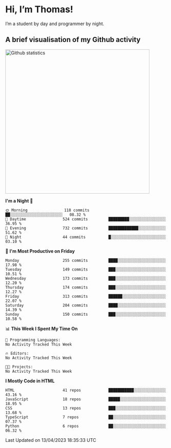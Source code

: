 # Hi, I’m Thomas!
I’m a student by day and programmer by night.

## A brief visualisation of my Github activity

<img title="My Github statistics" alt="Github statistics" width="450px" src="https://github-readme-stats.vercel.app/api?username=thomasrettig&show_icons=true&include_all_commits=true&count_private=true&&hide=issues&theme=tokyonight&border_radius=6px"/>

<!--START_SECTION:waka-->
**I'm a Night 🦉** 

```text
🌞 Morning                118 commits         ██░░░░░░░░░░░░░░░░░░░░░░░   08.32 % 
🌆 Daytime                524 commits         █████████░░░░░░░░░░░░░░░░   36.95 % 
🌃 Evening                732 commits         █████████████░░░░░░░░░░░░   51.62 % 
🌙 Night                  44 commits          █░░░░░░░░░░░░░░░░░░░░░░░░   03.10 % 
```
📅 **I'm Most Productive on Friday** 

```text
Monday                   255 commits         ████░░░░░░░░░░░░░░░░░░░░░   17.98 % 
Tuesday                  149 commits         ███░░░░░░░░░░░░░░░░░░░░░░   10.51 % 
Wednesday                173 commits         ███░░░░░░░░░░░░░░░░░░░░░░   12.20 % 
Thursday                 174 commits         ███░░░░░░░░░░░░░░░░░░░░░░   12.27 % 
Friday                   313 commits         ██████░░░░░░░░░░░░░░░░░░░   22.07 % 
Saturday                 204 commits         ████░░░░░░░░░░░░░░░░░░░░░   14.39 % 
Sunday                   150 commits         ███░░░░░░░░░░░░░░░░░░░░░░   10.58 % 
```


📊 **This Week I Spent My Time On** 

```text
💬 Programming Languages: 
No Activity Tracked This Week

🔥 Editors: 
No Activity Tracked This Week

🐱‍💻 Projects: 
No Activity Tracked This Week
```

**I Mostly Code in HTML** 

```text
HTML                     41 repos            ███████████░░░░░░░░░░░░░░   43.16 % 
JavaScript               18 repos            █████░░░░░░░░░░░░░░░░░░░░   18.95 % 
CSS                      13 repos            ███░░░░░░░░░░░░░░░░░░░░░░   13.68 % 
TypeScript               7 repos             ██░░░░░░░░░░░░░░░░░░░░░░░   07.37 % 
Python                   6 repos             ██░░░░░░░░░░░░░░░░░░░░░░░   06.32 % 
```




 Last Updated on 13/04/2023 18:35:33 UTC
<!--END_SECTION:waka-->
